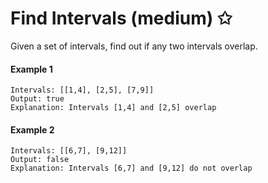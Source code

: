 # Find Intervals (medium) ✩

Given a set of intervals, find out if any two intervals overlap.


#### Example 1
```
Intervals: [[1,4], [2,5], [7,9]]
Output: true
Explanation: Intervals [1,4] and [2,5] overlap
```


#### Example 2
```
Intervals: [[6,7], [9,12]]
Output: false
Explanation: Intervals [6,7] and [9,12] do not overlap
```